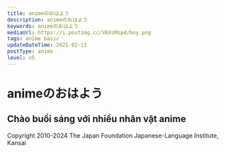 ```yaml
---
title: animeのおはよう
description: animeのおはよう
keywords: animeのおはよう
mediaUrl: https://i.postimg.cc/V6XsMsp4/boy.png
tags: anime basic
updateDateTime: 2021-02-13
postType: anime
level: n5
---
```


# animeのおはよう
## Chào buổi sáng với nhiều nhân vật anime

<Grid>
  <Item
    name="boy"
    img="https://i.postimg.cc/V6XsMsp4/boy.png"
    title="おはよう。"
    sound="https://anime-manga.jp/assets/audio/character-expressions/lineup/boy_issei_01.mp3"
  />
  <Item
    name="girl"
    img="https://i.postimg.cc/NG7fjM1j/girl.png"
    title="おはよっ！"
    sound="https://anime-manga.jp/assets/audio/character-expressions/lineup/girl_issei_01.mp3"
  />
  <Item
    name="scrapper"
    img="https://i.postimg.cc/FHqhBJQD/scrapper.png"
    title="よおっ、オッス"
    sound="https://anime-manga.jp/assets/audio/character-expressions/lineup/yarou_issei_01.mp3"
  />
  <Item
    name="samurai"
    img="https://i.postimg.cc/hP2DV5ZF/samurai.png"
    title="ご機嫌いかがでござるか。"
    sound="https://anime-manga.jp/assets/audio/character-expressions/lineup/samurai_issei_01.mp3"
  />
  <Item
    name="old man"
    img="https://i.postimg.cc/xTfjJ2Ry/old-man.png"
    title="おおーようきたのう。"
    sound="https://anime-manga.jp/assets/audio/character-expressions/lineup/ojii_issei_01.mp3"
  />
  <Item
    name="butler"
    img="https://i.postimg.cc/sxyjJdRz/butler.png"
    title="お目覚めはいかがですか、ご主人様。"
    sound="https://anime-manga.jp/assets/audio/character-expressions/lineup/shitsuji_issei_01.mp3"
  />
  <Item
    name="lady"
    img="https://i.postimg.cc/sg1Vm4bM/lady.png"
    title="ごきげんよう。"
    sound="https://anime-manga.jp/assets/audio/character-expressions/lineup/ojou_issei_01.mp3"
  />
  <Item
    name="osakan"
    img="https://i.postimg.cc/KjNZqqZM/osakan.png"
    title="まいど。"
    sound="https://anime-manga.jp/assets/audio/character-expressions/lineup/osakan_issei_01.mp3"
  />
</Grid>

Copyright 2010-2024 The Japan Foundation Japanese-Language Institute, Kansai